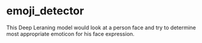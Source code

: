 # emoji_detector

This Deep Leraning model would look at a person face and try to determine most appropriate emoticon for his face expression.
